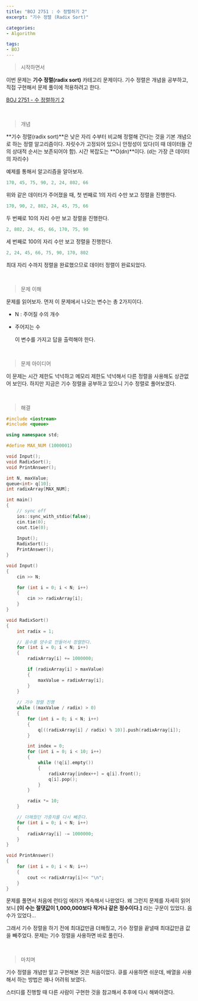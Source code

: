 ```yaml
---
title: "BOJ 2751 : 수 정렬하기 2"
excerpt: "기수 정렬 (Radix Sort)"

categories:
- Algorithm

tags:
- BOJ
---
```


> 시작하면서

   이번 문제는 **기수 정렬(radix sort)** 카테고리 문제이다. 기수 정렬은 개념을 공부하고, 직접 구현해서 문제 풀이에 적용하려고 한다.

[BOJ 2751 - 수 정렬하기 2](https://www.acmicpc.net/problem/2751)    

​    

> 개념

 **기수 정렬(radix sort)**은 낮은 자리 수부터 비교해 정렬해 간다는 것을 기본 개념으로 하는 정렬 알고리즘이다.
자릿수가 고정되어 있으니 안정성이 있다(이 때 데이터들 간의 상대적 순서는 보존되어야 함).
시간 복잡도는 **O(dn)**이다. (d는 가장 큰 데이터의 자리수)

 예제를 통해서 알고리즘을 알아보자.

```c++
170, 45, 75, 90, 2, 24, 802, 66
```

위와 같은 데이터가 주어졌을 때, 첫 번째로 1의 자리 수만 보고 정렬을 진행한다.

```c++
170, 90, 2, 802, 24, 45, 75, 66
```

두 번째로 10의 자리 수만 보고 정렬을 진행한다.

```c++
2, 802, 24, 45, 66, 170, 75, 90
```

세 번째로 100의 자리 수만 보고 정렬을 진행한다.

```c++
2, 24, 45, 66, 75, 90, 170, 802
```

최대 자리 수까지 정렬을 완료했으므로 데이터 정렬이 완료되었다.

​    

> 문제 이해

   문제를 읽어보자. 먼저 이 문제에서 나오는 변수는 총 2가지이다.

- N : 주어질 수의 개수

- 주어지는 수

   이 변수를 가지고 답을 출력해야 한다.    

​    

> 문제 아이디어

   이 문제는 시간 제한도 넉넉하고 메모리 제한도 넉넉해서 다른 정렬을 사용해도 상관없어 보인다. 하지만 지금은 기수 정렬을 공부하고 있으니 기수 정렬로 풀어보겠다.        

​    

>해결

```c++
#include <iostream>
#include <queue>

using namespace std;

#define MAX_NUM (1000001)

void Input();
void RadixSort();
void PrintAnswer();

int N, maxValue;
queue<int> q[10];
int radixArray[MAX_NUM];

int main()
{
	// sync off
	ios::sync_with_stdio(false);
	cin.tie(0);
	cout.tie(0);
	
	Input();
	RadixSort();
	PrintAnswer();
}

void Input()
{
	cin >> N;

	for (int i = 0; i < N; i++)
	{
		cin >> radixArray[i];
	}
}

void RadixSort()
{
	int radix = 1;

	// 음수를 양수로 만들어서 정렬한다.
	for (int i = 0; i < N; i++)
	{
		radixArray[i] += 1000000;

		if (radixArray[i] > maxValue)
		{
			maxValue = radixArray[i];
		}
	}
	
	// 기수 정렬 진행
	while ((maxValue / radix) > 0)
	{
		for (int i = 0; i < N; i++)
		{
			q[((radixArray[i] / radix) % 10)].push(radixArray[i]);
		}

		int index = 0;
		for (int i = 0; i < 10; i++)
		{
			while (!q[i].empty())
			{
				radixArray[index++] = q[i].front();
				q[i].pop();
			}
		}

		radix *= 10;
	}

	// 더해줬던 가중치를 다시 빼준다.
	for (int i = 0; i < N; i++)
	{
		radixArray[i] -= 1000000;
	}
}

void PrintAnswer()
{
	for (int i = 0; i < N; i++)
	{
		cout << radixArray[i]<< "\n";
	}
}
```

  문제를 풀면서 처음에 런타임 에러가 계속해서 나왔었다. 왜 그런지 문제를 자세히 읽어보니 **[이 수는 절댓값이 1,000,000보다 작거나 같은 정수이다.]** 라는 구문이 있었다. 음수가 있었다...

그래서 기수 정렬을 하기 전에 최대값만큼 더해줬고, 기수 정렬을 끝낼때 최대값만큼 값을 빼주었다. 문제는 기수 정렬을 사용하면 바로 풀린다.    

​    

> 마치며

 기수 정렬을 개념만 알고 구현해본 것은 처음이었다. 큐를 사용하면 쉬운데, 배열을 사용해서 하는 방법은 꽤나 어려워 보였다.

 스터디를 진행할 때 다른 사람이 구현한 것을 참고해서 추후에 다시 해봐야겠다.